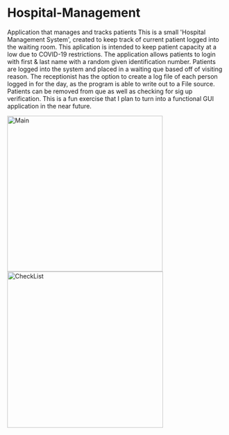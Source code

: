 # Hospital-Management
Application that manages and tracks patients
This is a small 'Hospital Management System', created to keep track of current patient logged into the waiting room. This aplication is intended to keep
patient capacity at a low due to COVID-19 restrictions. The application allows patients to login with first & last name with a random given identification 
number. Patients are logged into the system and placed in a waiting que based off of visiting reason. The receptionist has the option to create a log file of each person logged in for the day, as the program is able to write out to a File source. Patients can be removed from que as well as checking for sig up verification. 
This is a fun exercise that I plan to turn into a functional GUI application in the near future.

<img width="358" alt="Main" src="https://user-images.githubusercontent.com/46074688/104546710-6a5f2900-55f2-11eb-8af0-22c591d58544.png">

<img width="359" alt="CheckList" src="https://user-images.githubusercontent.com/46074688/104546706-69c69280-55f2-11eb-83f1-79016f339729.png">
